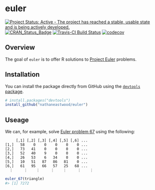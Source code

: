 <!-- README.md is generated from README.Rmd. Please edit that file -->
euler
=====

[![Project Status: Active - The project has reached a stable, usable
state and is being actively
developed.](http://www.repostatus.org/badges/latest/active.svg)](http://www.repostatus.org/#active)
[![CRAN\_Status\_Badge](http://www.r-pkg.org/badges/version/euler)](http://cran.r-project.org/package=euler)
[![Travis-CI Build
Status](https://travis-ci.org/nathaneastwood/euler.svg?branch=master)](https://travis-ci.org/nathaneastwood/euler)
[![codecov](https://codecov.io/gh/nathaneastwood/euler/branch/master/graph/badge.svg)](https://codecov.io/gh/nathaneastwood/euler)

Overview
--------

The goal of `euler` is to offer R solutions to [Project
Euler](https://projecteuler.net) problems.

Installation
------------

You can install the package directly from GitHub using the [`devtools`
package](https://github.com/r-lib/devtools).

``` r
# install.packages("devtools")
install_github("nathaneastwood/euler")
```

Useage
------

We can, for example, solve [Euler problem
67](https://projecteuler.net/problem=67) using the following:

         [,1] [,2] [,3] [,4] [,5] [,6] ...
    [1,]   58    0    0    0    0    0 ...
    [2,]   73   41    0    0    0    0 ...
    [3,]   52   40    9    0    0    0 ...
    [4,]   26   53    6   34    0    0 ...
    [5,]   10   51   87   86   81    0 ...
    [6,]   61   95   66   57   25   68 ...
      ⋮     ⋮    ⋮     ⋮    ⋮     ⋮    ⋮

``` r
euler_67(triangle)
#> [1] 7272
```
